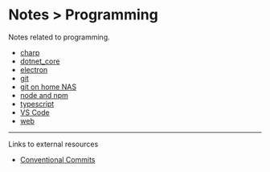 # Notes > Programming

Notes related to programming.

- [charp](csharp/README.md)
- [dotnet_core](dotnet_core/README.md)
- [electron](electron/README.md)
- [git](git/README.md)
- [git on home NAS](git.homenas/README.md)
- [node and npm](node_npm/README.md)
- [typescript](typescript/README.md)
- [VS Code](vs_code/README.md)
- [web](web/README.md)

---

Links to external resources

- [Conventional Commits](https://www.conventionalcommits.org/en/v1.0.0/#summary)
